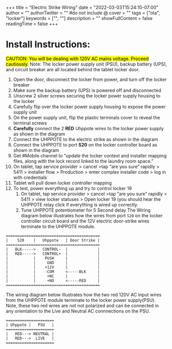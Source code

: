 +++
title = "Electric Strike Wiring"
date = "2022-03-03T15:24:10-07:00"
author = ""
authorTwitter = "" #do not include @
cover = ""
tags = ["ota", "locker"]
keywords = ["", ""]
description = ""
showFullContent = false
readingTime = false
+++

# Install Instructions:

<mark>CAUTION: You will be dealing with 120V AC mains voltage. Proceed cautiously.</mark>
Note: The locker power supply unit (PSU), backup battery (UPS), and circuit breaker are all located behind the tablet locker door.

1. Open the door, disconnect the locker from power, and turn off the locker breaker 
2. Make sure the backup battery (UPS) is powered off and disconnected
3. Unscrew 2 silver screws securing the locker power supply housing to the locker
4. Carefully flip over the locker power supply housing to expose the power supply unit
5. On the power supply unit, flip the plastic terminals cover to reveal the terminal screws
6. **Carefully** connect the 2 **RED** Uhppote wires to the locker power supply as shown in the diagram
6. Connect the UHPPOTE to the electric strike as shown in the diagram
7. Connect the UHPPOTE to port **S20** on the locker controller board as shown in the diagram
8. Get #Mobile channel to “update the locker context and installer mapping files, along with the lock record linked to the laundry room space.” 
9. On tablet, tap service provider > cancel >tap “are you sure” rapidly > 5411 > installer flow > Production > enter complex installer code > log in with credentials
10. Tablet will pull down locker controller mapping
11. To test, power everything up and try to control locker 19 
    1. On tablet, tap service provider > cancel >tap “are you sure” rapidly > 5411 > view locker statuses > Open locker 19 (you should hear the UHPPOTE relay click if everything is wired up correctly. 
    2. Tune UHPPOTE potentiometer for 5 Second delay
The Wiring diagram below illustrates how the wires from port `S20` on the locker controller circuit board and the 12V electric door-strike wires terminate to the UHPPOTE module.

```
=========================================
|    S20    |   Uhppote   | Door Strike |
=========================================
|   BLK----->   CONTROL-  |             |
|   RED----->   CONTROL+  |             |
|           |    PUSH     |             |
|           |     GND     |             |
|           |    +12V     |             |
|           |    -COM     <-----BLK     |
|           |     +NC     |             |
|           |     +NO     <-----RED     |
=========================================
```

The wiring diagram below illustrates how the two red 120V AC input wires from the UHPPOTE module terminate to the locker power supply(PSU). Note, these two red wires are not not polarized and can be connected in any orientation to the Live and Neutral AC connnections on the PSU.

```
=====================
| Uhppote |   PSU   |
=====================
|   RED---> NEUTRAL |
|   RED--->  LIVE   |
=====================
```